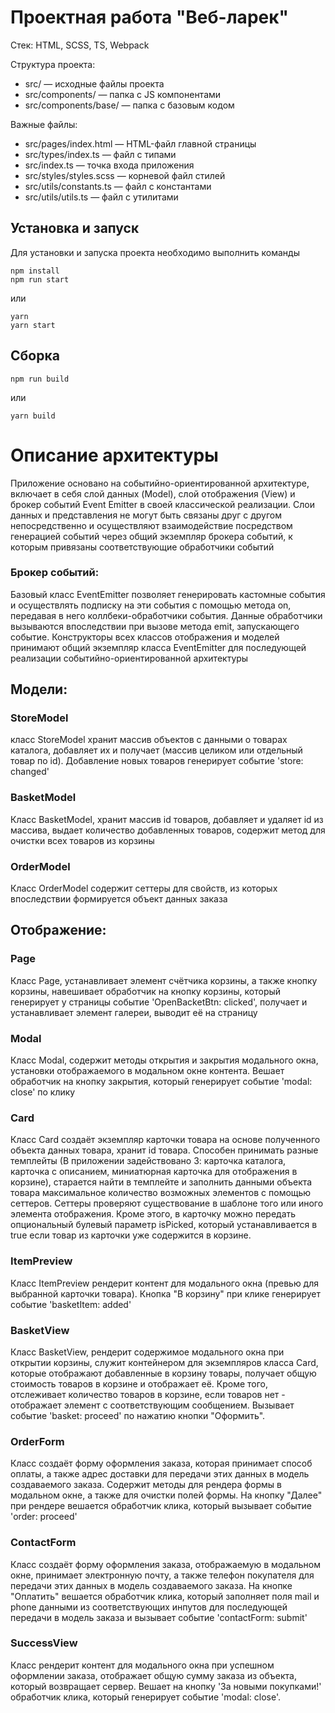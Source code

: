 # Проектная работа "Веб-ларек"

Стек: HTML, SCSS, TS, Webpack

Структура проекта:
- src/ — исходные файлы проекта
- src/components/ — папка с JS компонентами
- src/components/base/ — папка с базовым кодом

Важные файлы:
- src/pages/index.html — HTML-файл главной страницы
- src/types/index.ts — файл с типами
- src/index.ts — точка входа приложения
- src/styles/styles.scss — корневой файл стилей
- src/utils/constants.ts — файл с константами
- src/utils/utils.ts — файл с утилитами

## Установка и запуск
Для установки и запуска проекта необходимо выполнить команды

```
npm install
npm run start
```

или

```
yarn
yarn start
```
## Сборка

```
npm run build
```

или

```
yarn build
```

# Описание архитектуры

Приложение основано на событийно-ориентированной архитектуре, включает в себя слой данных (Model), слой отображения (View) и брокер событий Event Emitter в своей классической реализации. Слои данных и представления не могут быть связаны друг с другом непосредственно и осуществляют взаимодействие посредством генерацией событий через общий экземпляр брокера событий, к которым привязаны соответствующие обработчики событий

### Брокер событий:

Базовый класс EventEmitter позволяет генерировать кастомные события и осуществлять подписку на эти события с помощью метода on, передавая в него коллбеки-обработчики события. Данные обработчики вызываются впоследствии при вызове метода emit, запускающего событие. Конструкторы всех классов отображения и моделей принимают общий экземпляр класса EventEmitter для последующей реализации событийно-ориентированной архитектуры

## Модели:

### StoreModel 

класс StoreModel хранит массив объектов с данными о товарах каталога, добавляет их и получает (массив целиком или отдельный товар по id). Добавление новых товаров генерирует событие 'store: changed'

### BasketModel

Класс BasketModel, хранит массив id товаров, добавляет и удаляет id из массива, выдает количество добавленных товаров, содержит метод для очистки всех товаров из корзины

### OrderModel

Класс OrderModel содержит сеттеры для свойств, из которых впоследствии формируется объект данных заказа

## Отображение:

### Page

Класс Page, устанавливает элемент счётчика корзины, а также кнопку корзины, навешивает обработчик на кнопку корзины, который генерирует у страницы событие 'OpenBacketBtn: clicked', получает и устанавливает элемент галереи, выводит её на страницу

### Modal

Класс Modal, содержит методы открытия и закрытия модального окна, установки отображаемого в модальном окне контента. Вешает обработчик на кнопку закрытия, который генерирует событие 'modal: close' по клику

### Card

Класс Card создаёт экземпляр карточки товара на основе полученного объекта данных товара, хранит id товара. Способен принимать разные темплейты (В приложении задействовано 3: карточка каталога, карточка с описанием, миниатюрная карточка для отображения в корзине), старается найти в темплейте и заполнить данными объекта товара максимальное количество возможных элементов с помощью сеттеров. Сеттеры проверяют существование в шаблоне того или иного элемента отображения. Кроме этого, в карточку можно передать опциональный булевый параметр isPicked, который устанавливается в true если товар из карточки уже содержится в корзине.

### ItemPreview

Класс ItemPreview рендерит контент для модального окна (превью для выбранной карточки товара). Кнопка "В корзину" при клике генерирует событие 'basketItem: added'

### BasketView

Класс BasketView, рендерит содержимое модального окна при открытии корзины, служит контейнером для экземпляров класса Card, которые отображают добавленные в корзину товары, получает общую стоимость товаров в корзине и отображает её. Кроме того, отслеживает количество товаров в корзине, если товаров нет -  отображает элемент с соответствующим сообщением. Вызывает событие 'basket: proceed' по нажатию кнопки "Оформить".

### OrderForm

Класс создаёт форму оформления заказа, которая принимает способ оплаты, а также адрес доставки для передачи этих данных в модель создаваемого заказа. Содержит методы для рендера формы в модальном окне, а также для очистки полей формы. На кнопку "Далее" при рендере вешается обработчик клика, который вызывает событие 'order: proceed' 

### ContactForm

Класс создаёт форму оформления заказа, отображаемую в модальном окне, принимает электронную почту, а также телефон покупателя для передачи этих данных в модель создаваемого заказа. На кнопке "Оплатить" вешается обработчик клика, который заполняет поля mail и phone данными из соответствующих инпутов для последующей передачи в модель заказа и вызывает событие 'contactForm: submit'

### SuccessView

Класс рендерит контент для модального окна при успешном оформлении заказа, отображает общую сумму заказа из объекта, который возвращает сервер. Вешает на кнопку 'За новыми покупками!' обработчик клика, который генерирует событие 'modal: close'.






